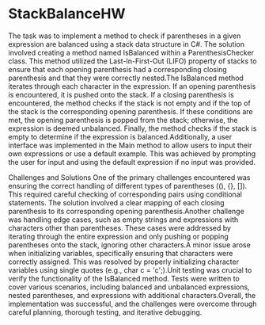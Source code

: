 # StackBalanceHW
The task was to implement a method to check if parentheses in a given expression
are balanced using a stack data structure in C#. The solution involved creating a 
method named IsBalanced within a ParenthesisChecker class. This method utilized the Last-In-First-Out 
(LIFO) property of stacks to ensure that each opening parenthesis had a corresponding closing parenthesis 
and that they were correctly nested.The IsBalanced method iterates through each character in the expression.
If an opening parenthesis is encountered, it is pushed onto the stack. If a closing parenthesis is encountered, 
the method checks if the stack is not empty and if the top of the stack is the corresponding opening parenthesis.
If these conditions are met, the opening parenthesis is popped from the stack; otherwise, the expression is deemed
unbalanced. Finally, the method checks if the stack is empty to determine if the expression is balanced.Additionally,
a user interface was implemented in the Main method to allow users to input their own expressions or use a default
example. This was achieved by prompting the user for input and using the default expression if no input was provided.

Challenges and Solutions
One of the primary challenges encountered was ensuring the correct handling of different types of parentheses 
((), {}, []). This required careful checking of corresponding pairs using conditional statements. 
The solution involved a clear mapping of each closing parenthesis to its corresponding opening 
parenthesis.Another challenge was handling edge cases, such as empty strings and expressions with 
characters other than parentheses. These cases were addressed by iterating through the entire expression 
and only pushing or popping parentheses onto the stack, ignoring other characters.A minor issue arose when 
initializing variables, specifically ensuring that characters were correctly assigned. This was resolved by properly
initializing character variables using single quotes (e.g., char c = 'c';).Unit testing was crucial to verify the 
functionality of the IsBalanced method. Tests were written to cover various scenarios, 
including balanced and unbalanced expressions, nested parentheses, and expressions with additional characters.Overall,
the implementation was successful, and the challenges were overcome through careful planning, thorough testing, and iterative debugging.